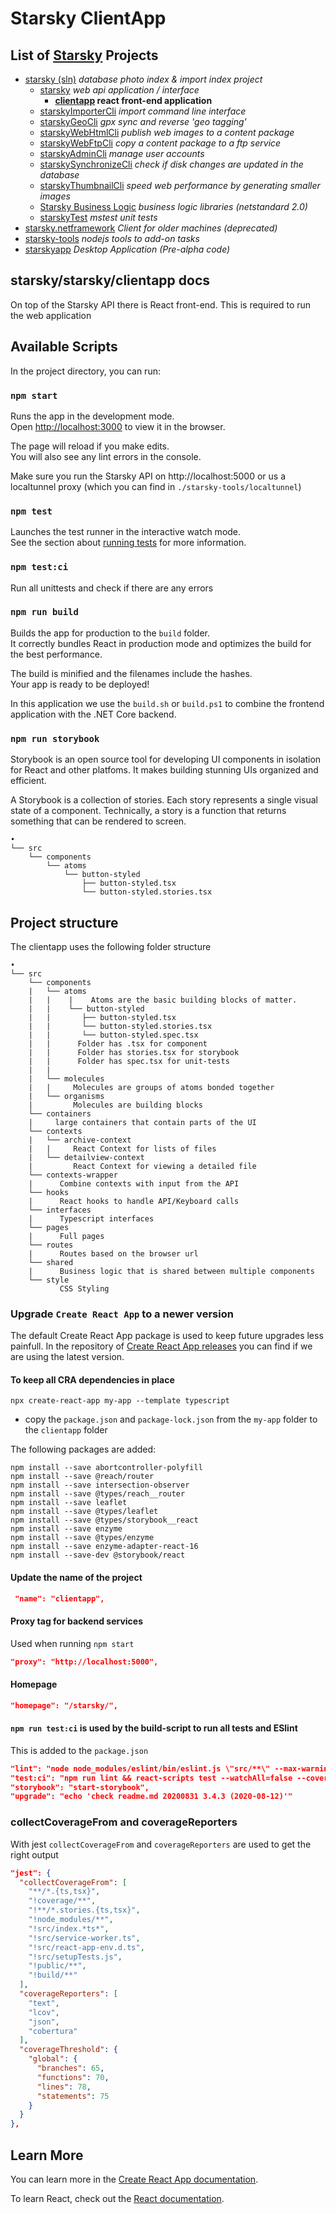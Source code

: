 # Starsky ClientApp
## List of [Starsky](../../../readme.md) Projects
 * [starsky (sln)](../../../starsky/readme.md) _database photo index & import index project_
    * [starsky](../../../starsky/starsky/readme.md) _web api application / interface_
      *  __[clientapp](../../../starsky/starsky/clientapp/readme.md) react front-end application__
    * [starskyImporterCli](../../../starsky/starskyimportercli/readme.md)  _import command line interface_
    * [starskyGeoCli](../../../starsky/starskygeocli/readme.md)  _gpx sync and reverse 'geo tagging'_
    * [starskyWebHtmlCli](../../../starsky/starskywebhtmlcli/readme.md)  _publish web images to a content package_
    * [starskyWebFtpCli](../../../starsky/starskywebftpcli/readme.md)  _copy a content package to a ftp service_
    * [starskyAdminCli](../../../starsky/starskyadmincli/readme.md)  _manage user accounts_
    * [starskySynchronizeCli](../../../starsky/starskysynchronizecli/readme.md)  _check if disk changes are updated in the database_
    * [starskyThumbnailCli](../../../starsky/starskythumbnailcli/readme.md)  _speed web performance by generating smaller images_
    * [Starsky Business Logic](../../../starsky/starskybusinesslogic/readme.md) _business logic libraries (netstandard 2.0)_
    * [starskyTest](../../../starsky/starskytest/readme.md)  _mstest unit tests_
 * [starsky.netframework](../../../starsky.netframework/readme.md) _Client for older machines (deprecated)_
 * [starsky-tools](../../../starsky-tools/readme.md) _nodejs tools to add-on tasks_
 * [starskyapp](../../../starskyapp/readme.md) _Desktop Application (Pre-alpha code)_

## starsky/starsky/clientapp docs

On top of the Starsky API there is React front-end. This is required to run the web application

## Available Scripts

In the project directory, you can run:

### `npm start`

Runs the app in the development mode.<br>
Open [http://localhost:3000](http://localhost:3000) to view it in the browser.

The page will reload if you make edits.<br>
You will also see any lint errors in the console.

Make sure you run the Starsky API on http://localhost:5000 or us a localtunnel proxy (which you can find in `./starsky-tools/localtunnel`)

### `npm test`

Launches the test runner in the interactive watch mode.<br>
See the section about [running tests](https://facebook.github.io/create-react-app/docs/running-tests) for more information.

### `npm test:ci`

Run all unittests and check if there are any errors

### `npm run build`

Builds the app for production to the `build` folder.<br>
It correctly bundles React in production mode and optimizes the build for the best performance.

The build is minified and the filenames include the hashes.<br>
Your app is ready to be deployed!

In this application we use the `build.sh` or `build.ps1` to combine the frontend application with the .NET Core backend.

### `npm run storybook`

Storybook is an open source tool for developing UI components in isolation for React and other platfoms. It makes building stunning UIs organized and efficient.

A Storybook is a collection of stories. Each story represents a single visual state of a component.
    Technically, a story is a function that returns something that can be rendered to screen.

```
•
└── src
    └── components
        └── atoms
            └── button-styled
                ├── button-styled.tsx
                └── button-styled.stories.tsx
```



## Project structure

The clientapp uses the following folder structure

```
•
└── src
    └── components
    |   └── atoms
    |   |    |    Atoms are the basic building blocks of matter.
    |   |    └── button-styled
    |   |       ├── button-styled.tsx
    |   |       └── button-styled.stories.tsx
    |   |       └── button-styled.spec.tsx
    |   |      Folder has .tsx for component
    |   |      Folder has stories.tsx for storybook
    |   |      Folder has spec.tsx for unit-tests
    |   |         
    |   └── molecules
    |   |     Molecules are groups of atoms bonded together
    |   └── organisms
    |         Molecules are building blocks
    └── containers
    |     large containers that contain parts of the UI
    └── contexts
    |   └── archive-context
    |   |     React Context for lists of files
    |   └── detailview-context
    |         React Context for viewing a detailed file
    └── contexts-wrapper
    |      Combine contexts with input from the API
    └── hooks
    |      React hooks to handle API/Keyboard calls
    └── interfaces
    |      Typescript interfaces
    └── pages
    |      Full pages
    └── routes
    |      Routes based on the browser url
    └── shared
    |      Business logic that is shared between multiple components
    └── style
           CSS Styling
```


### Upgrade `Create React App` to a newer version

The default Create React App package is used to keep future upgrades less painfull.
In the repository of [Create React App releases](https://github.com/facebook/create-react-app/releases) you can find if we are using the latest version.


#### To keep all CRA dependencies in place

```
npx create-react-app my-app --template typescript
```

- copy the `package.json` and `package-lock.json` from the `my-app` folder to the `clientapp` folder


The following packages are added:
```
npm install --save abortcontroller-polyfill
npm install --save @reach/router
npm install --save intersection-observer
npm install --save @types/reach__router
npm install --save leaflet
npm install --save @types/leaflet
npm install --save @types/storybook__react
npm install --save enzyme
npm install --save @types/enzyme
npm install --save enzyme-adapter-react-16
npm install --save-dev @storybook/react
```

#### Update the name of the project
```json
 "name": "clientapp",
```

#### Proxy tag for backend services
Used when running `npm start`

```json
"proxy": "http://localhost:5000",
```

#### Homepage
```json
"homepage": "/starsky/",
```

#### `npm run test:ci` is used by the build-script to run all tests and ESlint
This is added to the `package.json`

```json
"lint": "node node_modules/eslint/bin/eslint.js \"src/**\" --max-warnings 0",
"test:ci": "npm run lint && react-scripts test --watchAll=false --coverage --reporters=default 2>&1",
"storybook": "start-storybook",
"upgrade": "echo 'check readme.md 20200831 3.4.3 (2020-08-12)'"
```

### collectCoverageFrom and coverageReporters
With jest `collectCoverageFrom` and `coverageReporters` are used to get the right output

```json
"jest": {
  "collectCoverageFrom": [
    "**/*.{ts,tsx}",
    "!coverage/**",
    "!**/*.stories.{ts,tsx}",
    "!node_modules/**",
    "!src/index.*ts*",
    "!src/service-worker.ts",
    "!src/react-app-env.d.ts",
    "!src/setupTests.js",
    "!public/**",
    "!build/**"
  ],
  "coverageReporters": [
    "text",
    "lcov",
    "json",
    "cobertura"
  ],
  "coverageThreshold": {
    "global": {
      "branches": 65,
      "functions": 70,
      "lines": 78,
      "statements": 75
    }
  }
},
```

## Learn More

You can learn more in the [Create React App documentation](https://facebook.github.io/create-react-app/docs/getting-started).

To learn React, check out the [React documentation](https://reactjs.org/).
